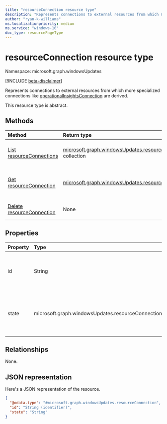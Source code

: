 ```yaml
---
title: "resourceConnection resource type"
description: "Represents connections to external resources from which more specialized connections are derived."
author: "ryan-k-williams"
ms.localizationpriority: medium
ms.service: "windows-10"
doc_type: resourcePageType
---
```


# resourceConnection resource type

Namespace: microsoft.graph.windowsUpdates

[!INCLUDE [beta-disclaimer](../../includes/beta-disclaimer.md)]

Represents connections to external resources from which more specialized connections like [operationalInsightsConnection](../resources/windowsupdates-operationalinsightsconnection.md) are derived.

This resource type is abstract.

## Methods
|Method|Return type|Description|
|:---|:---|:---|
|[List resourceConnections](../api/adminwindowsupdates-list-resourceconnections.md)|[microsoft.graph.windowsUpdates.resourceConnection](../resources/windowsupdates-resourceconnection.md) collection|Get a list of the [resourceConnection](../resources/windowsupdates-resourceconnection.md) objects and their properties.|
|[Get resourceConnection](../api/windowsupdates-resourceconnection-get.md)|[microsoft.graph.windowsUpdates.resourceConnection](../resources/windowsupdates-resourceconnection.md)|Read the properties and relationships of a [resourceConnection](../resources/windowsupdates-resourceconnection.md) object.|
|[Delete resourceConnection](../api/windowsupdates-resourceconnection-delete.md)|None|Delete a [resourceConnection](../resources/windowsupdates-resourceconnection.md) object.|

## Properties
|Property|Type|Description|
|:---|:---|:---|
|id|String|An identifier for the resource connection. Key. Not nullable. Read-only. Returned by default.|
|state|microsoft.graph.windowsUpdates.resourceConnectionState|The state of the connection. The possible values are: `connected`, `notAuthorized`, `notFound`, `unknownFutureValue`.|

## Relationships
None.

## JSON representation
Here's a JSON representation of the resource.
<!-- {
  "blockType": "resource",
  "keyProperty": "id",
  "@odata.type": "microsoft.graph.windowsUpdates.resourceConnection",
  "baseType": "microsoft.graph.entity",
  "openType": false
}
-->
``` json
{
  "@odata.type": "#microsoft.graph.windowsUpdates.resourceConnection",
  "id": "String (identifier)",
  "state": "String"
}
```

